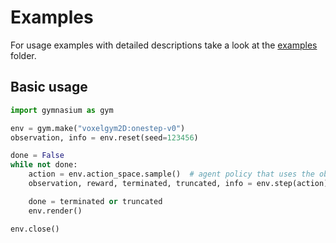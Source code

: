 # Examples

For usage examples with detailed descriptions take a look at the [examples](https://github.com/harisankar95/voxelgym2D/tree/main/examples/) folder.

## Basic usage

```python
import gymnasium as gym

env = gym.make("voxelgym2D:onestep-v0")
observation, info = env.reset(seed=123456)

done = False
while not done:
    action = env.action_space.sample()  # agent policy that uses the observation and info
    observation, reward, terminated, truncated, info = env.step(action)

    done = terminated or truncated
    env.render()

env.close()

